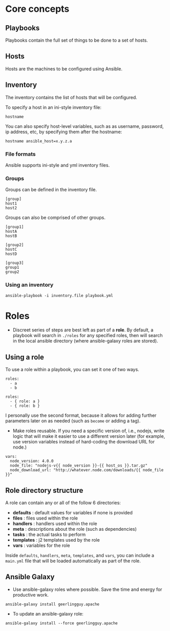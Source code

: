 # Core concepts
## Playbooks
Playbooks contain the full set of things to be done to a set of hosts.

## Hosts
Hosts are the machines to be configured using Ansible.

## Inventory
The inventory contains the list of hosts that will be configured.

To specify a host in an ini-style inventory file:
````
hostname
````

You can also specify host-level variables, such as as username, password, ip address, etc, by specifying them after the hostname:
````
hostname ansible_host=x.y.z.a
````


### File formats
Ansible supports ini-style and yml inventory files.

### Groups
Groups can be defined in the inventory file.

````
[group]
host1
host2
````

Groups can also be comprised of other groups.
````
[group1]
hostA
hostB

[group2]
hostC
hostD

[group3]
group1
group2
````


### Using an inventory
````ansible-playbook -i inventory.file playbook.yml````


# Roles
- Discreet series of steps are best left as part of a **role**.  By default, a playbook will search in ````./roles```` for any specified roles, then will search in the local ansible directory (where ansible-galaxy roles are stored).

## Using a role
To use a role within a playbook, you can set it one of two ways.

````
roles:
  - a
  - b
````

````
roles:
  - { role: a }
  - { role: b }
````

I personally use the second format, because it allows for adding further parameters later on as needed (such as ````become```` or adding a tag).

- Make roles reusable.  If you need a specific version of, i.e., nodejs, write logic that will make it easier to use a different version later (for example, use version variables instead of hard-coding the download URL for node.)

````
vars:
  node_version: 4.0.0
  node_file: "nodejs-v{{ node_version }}-{{ host_os }}.tar.gz"
  node_download_url: "http://whatever.node.com/downloads/{{ node_file }}"
````

## Role directory structure
A role can contain any or all of the follow 6 directories:
- **defaults** : default values for variables if none is provided
- **files** : files used within the role
- **handlers** : handlers used within the role
- **meta** : descriptions about the role (such as dependencies)
- **tasks** : the actual tasks to perform
- **templates** : j2 templates used by the role
- **vars** : variables for the role

Inside ````defaults````, ````handlers````, ````meta````, ````templates````, and ````vars````, you can include a ````main.yml```` file that will be loaded automatically as part of the role. 

## Ansible Galaxy
- Use ansible-galaxy roles where possible.  Save the time and energy for productive work.

````
ansible-galaxy install geerlingguy.apache
````

- To update an ansible-galaxy role:

````
ansible-galaxy install --force geerlingguy.apache
````


